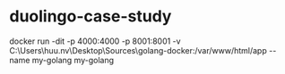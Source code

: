 # duolingo-case-study

docker run -dit -p 4000:4000 -p 8001:8001 -v C:\Users\huu.nv\Desktop\Sources\golang-docker\:/var/www/html/app --name my-golang my-golang

